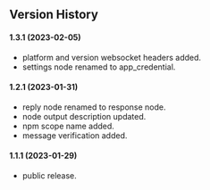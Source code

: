 ## Version History

#### 1.3.1 (2023-02-05)

- platform and version websocket headers added.
- settings node renamed to app_credential.

#### 1.2.1 (2023-01-31)

- reply node renamed to response node.
- node output description updated.
- npm scope name added.
- message verification added.

#### 1.1.1 (2023-01-29)

- public release.